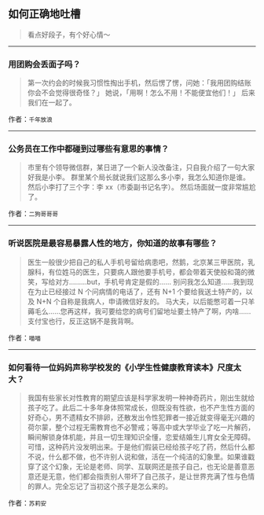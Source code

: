## 如何正确地吐槽

> 看点好段子，有个好心情～


 
---

### 用团购会丢面子吗？

> 第一次约会的时候我习惯性掏出手机，然后愣了愣，问她：「我用团购结账你会不会觉得很奇怪？」
> 她说，「用啊！怎么不用！不能便宜他们！」
> 后来我们在一起了。


作者：`千年放浪`

---

### 公务员在工作中都碰到过哪些有意思的事情？

> 市里有个领导微信群，某日进了一个新人没改备注，只自我介绍了一句大家好我是小李。
> 群里某个局长就说我们这那么多小李，我怎么知道你是谁。
> 然后小李打了三个字：李 xx（市委副书记名字）。
> 然后场面就一度非常尴尬了。


作者：`二狗哥哥哥`

---

### 听说医院是最容易暴露人性的地方，你知道的故事有哪些？

> 医生一般很少把自己的私人手机号留给病患吧，然鹅，北京某三甲医院，乳腺科，有位姓马的医生，只要病人跟他要手机号，都会带着天使般和蔼的微笑，写给对方………but，手机号肯定是假的……
> 别问我怎么知道……我到现在为止已经接过 N 个问病情的电话了，还有 N+1 个要给我送土特产的，以及 N+N 个自称是我病人，申请微信好友的。
> 马大夫，以后能憋可着一只羊薅毛么……您再这样，我可要给您的病号们留地址要土特产了啊，内啥……支付宝也行，反正这锅不是我背啊。


作者：`喵喵`

---

### 如何看待一位妈妈声称学校发的《小学生性健康教育读本》尺度太大？

> 我国有些家长对性教育的期望应该是科学家发明一种神奇药片，刚出生就给孩子吃了。此后二十多年身体照常成长，但既没有性欲，也不产生性方面的好奇心，男不遗精女不排卵，还散发出令性犯罪者一接近就变得毫无兴趣的荷尔蒙，整个过程无需教育也不必警戒；等高中或大学毕业了吃一片解药，瞬间解锁身体机能，并且一切生理知识全懂，恋爱结婚生儿育女全无障碍。
> 可惜，这种药片没发明出来。于是他们假装已经给孩子吃了药，然后什么都不说，什么都不做，也不许别人说和做，活在一个纯洁的幻象里。如果谁戳穿了这个幻象，无论是老师、同学、互联网还是孩子自己，也无论是善意恶意还是无意，他们都会指责别人带坏了自己孩子，是让世界充满了性与色情的罪人。完全忘记了当初这个孩子是怎么来的。


作者：`苏莉安`